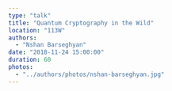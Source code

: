 ```yaml
---
type: "talk"
title: "Quantum Cryptography in the Wild"
location: "113W"
authors:
  - "Nshan Barseghyan"
date: "2018-11-24 15:00:00"
duration: 60
photos:
  - "../authors/photos/nshan-barseghyan.jpg"
---
```


